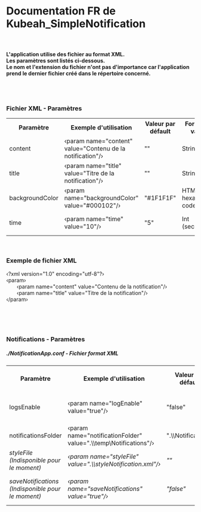 <h1>Documentation FR de Kubeah_SimpleNotification</h1>
<br>
<h4>L'application utilise des fichier au format XML.
<br>
Les paramètres sont listés ci-dessous.
<br>
Le nom et l'extension du fichier n'ont pas d'importance car l'application prend le dernier fichier créé dans le répertoire concerné.
</h4>
<br></br>

<h3>Fichier XML - Paramètres</h3>
<table>
   <th>Paramètre</th>
   <th>Exemple d'utilisation</th>
   <th>Valeur par défault</th>
   <th>Format de valeur</th>
   <th>Information</th>
   <tr>
       <td>content</td>
       <td>&lsaquo;param name="content" value="Contenu de la notification"/&rsaquo;</td>
       <td>""</td>
       <td>String</td>
      <td>Contenu</td>
   </tr>
   <tr>
       <td>title</td>
       <td>&lsaquo;param name="title" value="Titre de la notification"/&rsaquo;</td>
       <td>""</td>
       <td>String</td>
      <td>Titre</td>
   </tr>
   <tr>
       <td>backgroundColor</td>
       <td>&lsaquo;param name="backgroundColor" value="#000102"/&rsaquo;</td>
       <td>"#1F1F1F"</td>
       <td>HTML hexadecimal code</td>
      <td>Couleur de l'arrière-plan</td>
   </tr>
   <tr>
       <td>time</td>
       <td>&lsaquo;param name="time" value="10"/&rsaquo;</td>
       <td>"5"</td>
       <td>Int (secondes)</td>
      <td>Durée de l'affichage en seconde</td>
   </tr>
</table>
<br>
<h3>Exemple de fichier XML</h3>
<p>
   &lsaquo;?xml version="1.0" encoding="utf-8"?&rsaquo;
   <br>
   &lsaquo;param&rsaquo;
   <br>
      &emsp;&emsp;&lsaquo;param name="content" value="Contenu de la notification"/&rsaquo;
   <br>
      &emsp;&emsp;&lsaquo;param name="title" value="Titre de la notification"/&rsaquo;
   <br>
   &lsaquo;/param&rsaquo;
</p>
<br>
<br>
<br>
<h3>Notifications - Paramètres</h3>
<h5>./NotificationApp.conf - Fichier format XML</h5>
<table>
   <th>Paramètre</th>
   <th>Exemple d'utilisation</th>
   <th>Valeur par défault</th>
   <th>Format de valeur</th>
   <th>Information</th>
   <tr>
       <td>logsEnable</td>
       <td>&lsaquo;param name="logEnable" value="true"/&rsaquo;</td>
       <td>"false"</td>
       <td>Boolean</td>
      <td>Affichage des logs dans le fichier ".\Notification.log"</td>
   </tr>
   <tr>
       <td>notificationsFolder</td>
       <td>&lsaquo;param name="notificationFolder" value=".\\temp\Notifications"/&rsaquo;</td>
       <td>".\\Notifications"</td>
       <td>String</td>
      <td>Chemin du dossier notification</td>
   </tr>
   <tr>
       <td><i>styleFile (Indisponible pour le moment)</i></td>
       <td><i>&lsaquo;param name="styleFile" value=".\\styleNotification.xml"/&rsaquo;</i></td>
       <td><i>""</i></td>
       <td><i>String</i></td>
      <td><i>Chemin fichier de style des notifications</i></td>
   </tr>
   <tr>
       <td><i>saveNotifications (Indisponible pour le moment)</i></td>
       <td><i>&lsaquo;param name="saveNotifications" value="true"/&rsaquo;</i></td>
       <td><i>"false"</i></td>
       <td><i>Boolean</i></td>
      <td><i>Conservation des fichiers après l'affichage de celui-ci</i></td>
   </tr>
</table>
